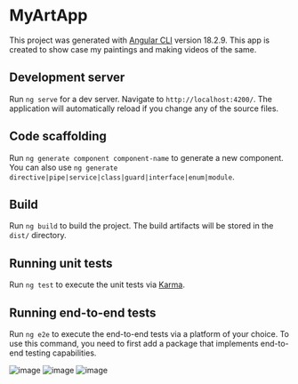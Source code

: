 # MyArtApp

This project was generated with [Angular CLI](https://github.com/angular/angular-cli) version 18.2.9.
This app is created to show case my paintings and making videos of the same.

## Development server

Run `ng serve` for a dev server. Navigate to `http://localhost:4200/`. The application will automatically reload if you change any of the source files.

## Code scaffolding

Run `ng generate component component-name` to generate a new component. You can also use `ng generate directive|pipe|service|class|guard|interface|enum|module`.

## Build

Run `ng build` to build the project. The build artifacts will be stored in the `dist/` directory.

## Running unit tests

Run `ng test` to execute the unit tests via [Karma](https://karma-runner.github.io).

## Running end-to-end tests

Run `ng e2e` to execute the end-to-end tests via a platform of your choice. To use this command, you need to first add a package that implements end-to-end testing capabilities.

![image](https://github.com/user-attachments/assets/d8cbf6fe-412b-4c6b-b6aa-1b8e4b776d8c)
![image](https://github.com/user-attachments/assets/1fae343f-bf0e-4993-9e9e-6aaf251750b8)
![image](https://github.com/user-attachments/assets/ab042ac4-59c5-4c7a-a9c2-93e25f500c6c)




